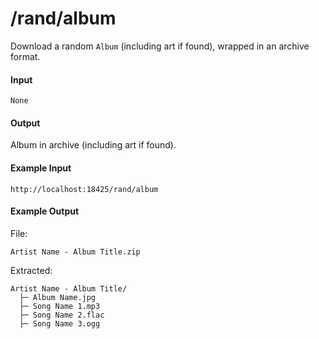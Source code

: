 # /rand/album
Download a random `Album` (including art if found), wrapped in an archive format.

#### Input
`None`

#### Output
Album in archive (including art if found).

#### Example Input
```http
http://localhost:18425/rand/album
```

#### Example Output
File:
```plaintext
Artist Name - Album Title.zip
```

Extracted:
```plaintext
Artist Name - Album Title/
  ├─ Album Name.jpg
  ├─ Song Name 1.mp3
  ├─ Song Name 2.flac
  ├─ Song Name 3.ogg
```
